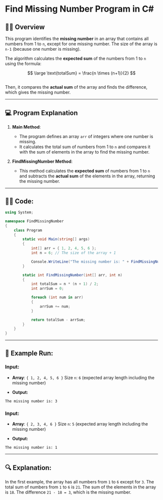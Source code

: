 # Find Missing Number Program in C#

## 🧑‍💻 **Overview**

This program identifies the **missing number** in an array that contains all numbers from 1 to `n`, except for one missing number. The size of the array is `n-1` (because one number is missing).

The algorithm calculates the **expected sum** of the numbers from 1 to `n` using the formula:



$$
\large \text{totalSum} = \frac{n \times (n+1)}{2} 
$$

##

Then, it compares the **actual sum** of the array and finds the difference, which gives the missing number.

---

## 💻 **Program Explanation**

1. **Main Method**:
   - The program defines an array `arr` of integers where one number is missing.
   - It calculates the total sum of numbers from 1 to `n` and compares it with the sum of elements in the array to find the missing number.
  
2. **FindMissingNumber Method**:
   - This method calculates the **expected sum** of numbers from 1 to `n` and subtracts the **actual sum** of the elements in the array, returning the missing number.

---

## 🧑‍💻 **Code:**

```csharp
using System;

namespace FindMissingNumber
{
    class Program
    {
        static void Main(string[] args)
        {
            int[] arr = { 1, 2, 4, 5, 6 };
            int n = 6; // The size of the array + 1

            Console.WriteLine("The missing number is: " + FindMissingNumber(arr, n));
        }

        static int FindMissingNumber(int[] arr, int n)
        {
            int totalSum = n * (n + 1) / 2;
            int arrSum = 0;

            foreach (int num in arr)
            {
                arrSum += num;
            }

            return totalSum - arrSum;
        }
    }
}
```

---
## 🚀 Example Run:
### Input:
- **Array**: `{ 1, 2, 4, 5, 6 }`
Size `n`: `6` (expected array length including the missing number)

- **Output:**
```
The missing number is: 3
```
### Input:
- **Array**: `{ 2, 3, 4, 6 }`
Size `n`: `5` (expected array length including the missing number)

- **Output:**
```
The missing number is: 1
```

---
## 🔍 Explanation:
In the first example, the array has all numbers from `1` to `6` except for `3`. The total sum of numbers from `1` to `6` is `21`. The sum of the elements in the array is `18`. The difference `21 - 18 = 3`, which is the missing number.


